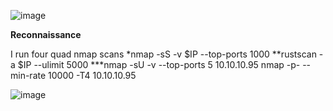 
![image](https://github.com/user-attachments/assets/09cf167b-ac16-45f5-9afc-5a66232cba1d)

**Reconnaissance**

I run four quad nmap scans 
*nmap -sS -v $IP --top-ports 1000
**rustscan -a $IP --ulimit 5000
***nmap -sU -v --top-ports 5 10.10.10.95
nmap -p- --min-rate 10000 -T4 10.10.10.95

![image](https://github.com/user-attachments/assets/5a46ac1f-83d8-45c7-967a-9d3ea37adf4a)


